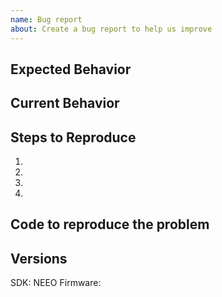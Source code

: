 ```yaml
---
name: Bug report
about: Create a bug report to help us improve
---
```


<!-- Provide a general summary of the issue in the Title above -->
<!-- Please, do not prefix the title with [Bug] or similar -->

## Expected Behavior
<!--- Tell us what should happen -->


## Current Behavior
<!--- Tell us what happens instead of the expected behavior -->
<!-- Provide any screenshots that might be useful -->


## Steps to Reproduce
<!--- Provide a link to a live example, or an unambiguous set of steps to -->
<!--- reproduce this bug. -->
1.
2.
3.
4.

## Code to reproduce the problem
<!-- Include a link to code to reproduce your problem -->


## Versions
<!-- you can use `npm ls neeo-sdk` to find your version with a terminal -->
SDK:
NEEO Firmware:

